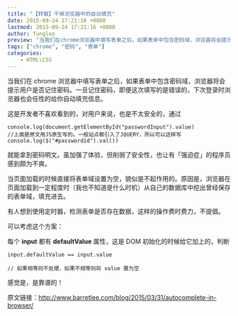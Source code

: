 ```yaml
---
title: "【转载】干掉浏览器中的自动填充"
date: 2015-09-24 17:21:16 +0800
lastmod: 2015-09-24 17:21:16 +0800
author: fungleo
preview: "当我们在chrome浏览器中填写表单之后，如果表单中包含密码域，浏览器将会提示用户是否记住密码。一旦记住密码，即便这次填写的是错误的，下次登录时浏览器也会任性的给你自动填充信息。"
tags: ["chrome", "密码", "表单"]
categories:
    - HTML\CSS
---
```


当我们在 chrome 浏览器中填写表单之后，如果表单中包含密码域，浏览器将会提示用户是否记住密码。一旦记住密码，即便这次填写的是错误的，下次登录时浏览器也会任性的给你自动填充信息。

这是开发者不喜欢看到的，对用户来说，也是不太安全的，通过
```
console.log(document.getElementById("passwordInput").value)
//上面是原文用JS原生写的。一般站点都引入了JQUERY，所以可以这样写
console.log($("#passwordid").val())
```

就能拿到密码明文。虽加强了体验，但削弱了安全性，也让有「强迫症」的程序员感到颇为不爽。

当页面加载的时候直接将表单域设置为空，貌似是不起作用的。原因是，浏览器在页面加载到一定程度时（我也不知道是什么时机）从自己的数据库中挖出曾经保存的表单域，填充进去。

有人想到使用定时器，检测表单是否存在数据，这样的操作费时费力，不提倡。

可以考虑这个方案：

每个 **input** 都有 **defaultValue** 属性，这是 DOM 初始化的时候给它加上的，判断
```
input.defaultValue == input.value  

// 如果相等则不处理，如果不相等则将 value 置为空
```
感觉是，是靠谱的！

原文链接：http://www.barretlee.com/blog/2015/03/31/autocomplete-in-browser/